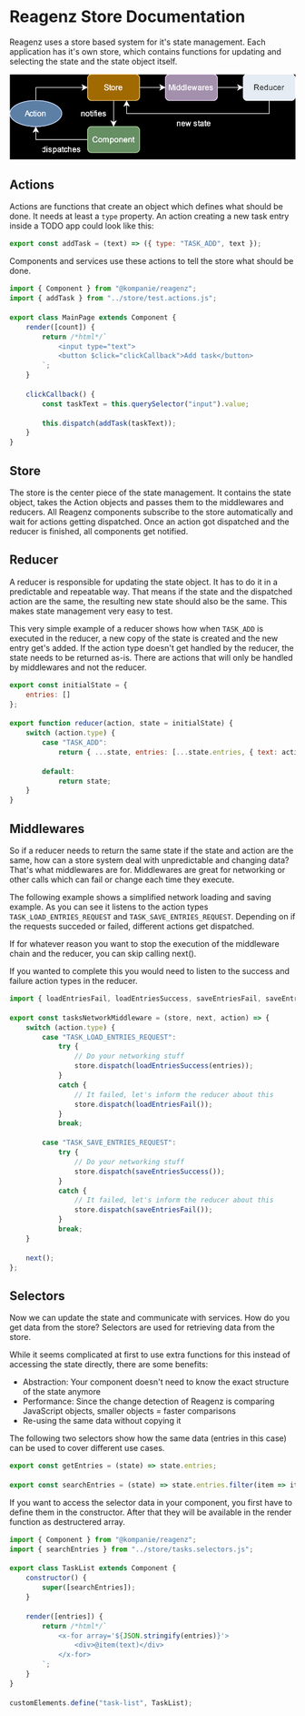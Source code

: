 # Reagenz Store Documentation

Reagenz uses a store based system for it's state management.
Each application has it's own store, which contains functions for updating and selecting the state and the state object itself.

![Store flow](./assets/StoreFlow.drawio.svg)

## Actions

Actions are functions that create an object which defines what should be done.
It needs at least a `type` property.
An action creating a new task entry inside a TODO app could look like this:

```js
export const addTask = (text) => ({ type: "TASK_ADD", text });
```

Components and services use these actions to tell the store what should be done.

```js
import { Component } from "@kompanie/reagenz";
import { addTask } from "../store/test.actions.js";

export class MainPage extends Component {
    render([count]) {
        return /*html*/`
            <input type="text">
            <button $click="clickCallback">Add task</button>
        `;
    }

    clickCallback() {
        const taskText = this.querySelector("input").value;

        this.dispatch(addTask(taskText));
    }
}
```

## Store

The store is the center piece of the state management.
It contains the state object, takes the Action objects and passes them to the middlewares and reducers.
All Reagenz components subscribe to the store automatically and wait for actions getting dispatched.
Once an action got dispatched and the reducer is finished, all components get notified.

## Reducer

A reducer is responsible for updating the state object.
It has to do it in a predictable and repeatable way.
That means if the state and the dispatched action are the same, the resulting new state should also be the same.
This makes state management very easy to test.

This very simple example of a reducer shows how when `TASK_ADD` is executed in the reducer,
a new copy of the state is created and the new entry get's added.
If the action type doesn't get handled by the reducer, the state needs to be returned as-is.
There are actions that will only be handled by middlewares and not the reducer.

```js
export const initialState = {
    entries: []
};

export function reducer(action, state = initialState) {
    switch (action.type) {
        case "TASK_ADD":
            return { ...state, entries: [...state.entries, { text: action.text }] };

        default:
            return state;
    }
}
```

## Middlewares

So if a reducer needs to return the same state if the state and action are the same, how can a store system deal with unpredictable and changing data?
That's what middlewares are for.
Middlewares are great for networking or other calls which can fail or change each time they execute.

The following example shows a simplified network loading and saving example.
As you can see it listens to the action types `TASK_LOAD_ENTRIES_REQUEST` and `TASK_SAVE_ENTRIES_REQUEST`.
Depending on if the requests succeded or failed, different actions get dispatched.

If for whatever reason you want to stop the execution of the middleware chain and the reducer, you can skip calling next().

If you wanted to complete this you would need to listen to the success and failure action types in the reducer.

```js
import { loadEntriesFail, loadEntriesSuccess, saveEntriesFail, saveEntriesSuccess } from "./example.actions.js";

export const tasksNetworkMiddleware = (store, next, action) => {
    switch (action.type) {
        case "TASK_LOAD_ENTRIES_REQUEST":
            try {
                // Do your networking stuff
                store.dispatch(loadEntriesSuccess(entries));
            }
            catch {
                // It failed, let's inform the reducer about this
                store.dispatch(loadEntriesFail());
            }
            break;

        case "TASK_SAVE_ENTRIES_REQUEST":
            try {
                // Do your networking stuff
                store.dispatch(saveEntriesSuccess());
            }
            catch {
                // It failed, let's inform the reducer about this
                store.dispatch(saveEntriesFail());
            }
            break;
    }

    next();
};

```

## Selectors

Now we can update the state and communicate with services.
How do you get data from the store?
Selectors are used for retrieving data from the store.

While it seems complicated at first to use extra functions for this instead of accessing the state directly, there are some benefits:

* Abstraction: Your component doesn't need to know the exact structure of the state anymore
* Performance: Since the change detection of Reagenz is comparing JavaScript objects, smaller objects = faster comparisons
* Re-using the same data without copying it

The following two selectors show how the same data (entries in this case) can be used to cover different use cases.

```js
export const getEntries = (state) => state.entries;

export const searchEntries = (state) => state.entries.filter(item => item.text.toLowerCase().includes(state.searchValue.toLowerCase()));
```

If you want to access the selector data in your component, you first have to define them in the constructor.
After that they will be available in the render function as destructered array.

```js
import { Component } from "@kompanie/reagenz";
import { searchEntries } from "../store/tasks.selectors.js";

export class TaskList extends Component {
    constructor() {
        super([searchEntries]);
    }

    render([entries]) {
        return /*html*/`
            <x-for array='${JSON.stringify(entries)}'>
                <div>@item(text)</div>
            </x-for>
        `;
    }
}

customElements.define("task-list", TaskList);
```
